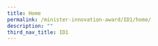 ```yaml
---
title: Home
permalink: /minister-innovation-award/ID1/home/
description: ""
third_nav_title: ID1
---
```

